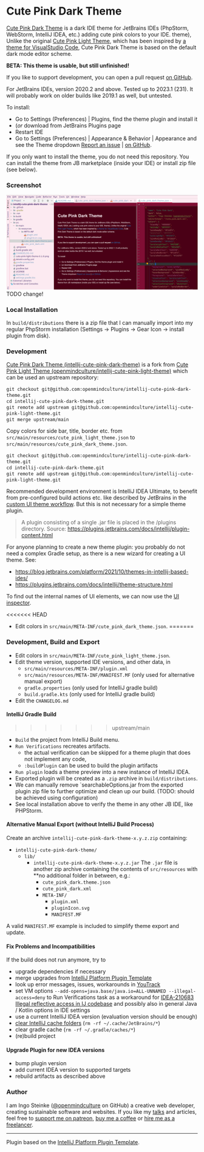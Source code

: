 # Cute Pink Dark Theme

<!-- Plugin description -->
[Cute Pink Dark Theme](https://plugins.jetbrains.com/plugin/20367-cute-pink-dark-theme) is a dark IDE theme for JetBrains IDEs (PhpStorm, WebStorm, IntelliJ IDEA, etc.) adding  cute pink colors to your IDE. theme),  Unlike the original [Cute Pink Light Theme](https://plugins.jetbrains.com/plugin/16721-cute-pink-light-theme), which has been inspired by [a theme for VisualStudio Code](https://marketplace.visualstudio.com/items?itemName=webfreak.cute-theme), Cute Pink Dark Theme is based on the default dark mode editor scheme.

**BETA: This theme is usable, but still unfinished!**

If you like to support development, you can open a pull request [on GitHub](https://github.com/openmindculture/intellij-cute-pink-dark-theme).

For JetBrains IDEs, version 2020.2 and above. Tested up to 2023.1 (231). It will probably work on older builds like 2019.1 as well, but untested.

To install:
- Go to Settings (Preferences) | Plugins, find the theme plugin and install it
- (_or_ download from JetBrains Plugins page
- Restart IDE
- Go to Settings (Preferences) | Appearance & Behavior | Appearance and see the Theme dropdown
[Report an issue](https://github.com/openmindculture/intellij-cute-pink-dark-theme/issues/new) | [on GitHub](https://github.com/openmindculture/intellij-cute-pink-dark-theme).
<!-- Plugin description end -->

If you only want to install the theme, you do not need this repository.
You can install the theme from JB marketplace (inside your IDE) or install zip file (see below).

### Screenshot

![screenshot](cute-pink-dark-theme-0.6.0.png) TODO change!

### Local Installation

In `build/distributions` there is a zip file that I can manually import into my regular PhpStorm installation (Settings -> Plugins -> Gear Icon -> install plugin from disk).

### Development

[Cute Pink Dark Theme (intellij-cute-pink-dark-theme)](https://github.com/openmindculture/intellij-cute-pink-dark-theme)
is a fork from [Cute Pink Light Theme (openmindculture/intellij-cute-pink-light-theme)](https://github.com/openmindculture/intellij-cute-pink-light-theme) which can be used an upstream repository:

```
git checkout git@github.com:openmindculture/intellij-cute-pink-dark-theme.git
cd intellij-cute-pink-dark-theme.git
git remote add upstream git@github.com:openmindculture/intellij-cute-pink-light-theme.git
git merge upstream/main
```

Copy colors for side bar, title, border etc. from `src/main/resources/cute_pink_light_theme.json` to `src/main/resources/cute_pink_dark_theme.json`.

```
git checkout git@github.com:openmindculture/intellij-cute-pink-dark-theme.git
cd intellij-cute-pink-dark-theme.git
git remote add upstream git@github.com:openmindculture/intellij-cute-pink-light-theme.git
```

Recommended development environment is IntelliJ IDEA Ultimate, to benefit from pre-configured build actions etc. like described by JetBrains in the [custom UI theme workflow](https://plugins.jetbrains.com/docs/intellij/themes.html#custom-ui-theme-workflow). But this is not necessary for a simple theme plugin.

> A plugin consisting of a single .jar file is placed in the /plugins directory.
Source: https://plugins.jetbrains.com/docs/intellij/plugin-content.html

For anyone planning to create a new theme plugin: you probably do not need a complex Gradle setup, as there is a new
wizard for creating a UI theme. See:
- https://blog.jetbrains.com/platform/2021/10/themes-in-intellij-based-ides/
- https://plugins.jetbrains.com/docs/intellij/theme-structure.html

To find out the internal names of UI elements, we can now use the [UI inspector](https://blog.jetbrains.com/platform/2021/10/themes-in-intellij-based-ides/#UI_Inspector%EF%BB%BF).

<<<<<<< HEAD
- Edit colors in `src/main/META-INF/cute_pink_dark_theme.json`.
=======
### Development, Build and Export

- Edit colors in `src/main/META-INF/cute_pink_light_theme.json`.
- Edit theme version, supported IDE versions, and other data, in 
  - `src/main/resources/META-INF/plugin.xml`
  - `src/main/resources/META-INF/MANIFEST.MF` (only used for alternative manual export)
  - `gradle.properties` (only used for IntelliJ gradle build)
  - `build.gradle.kts` (only used for IntelliJ gradle build)
- Edit the `CHANGELOG.md` 

#### IntelliJ Gradle Build 

>>>>>>> upstream/main
- `Build` the project from IntelliJ Build menu.
- `Run Verifications` recreates artifacts.
  - the actual verification can be skipped for a theme plugin that does not implement any code,
  - `:buildPlugin` can be used to build the plugin artifacts
- `Run plugin` loads a theme preview into a new instance of IntelliJ IDEA.
- Exported plugin will be created as a `.zip` archive in `build/distributions`.
- We can manually remove `searchableOptions.jar from the exported plugin zip file
to further optimize and clean up our build. (TODO: should be achieved using configuration)
- See local installation above to verify the theme in any other JB IDE, like PHPStorm.

#### Alternative Manual Export (without IntelliJ Build Process)

Create an archive `intellij-cute-pink-dark-theme-x.y.z.zip` containing:
  - `intellij-cute-pink-dark-theme/` 
    - `lib/`
      - `intellij-cute-pink-dark-theme-x.y.z.jar`
        The `.jar` file is another zip archive containing the contents of `src/resources`
        with **no additional folder in between, e.g.:
          - `cute_pink_dark.theme.json`
          - `cute_pink_dark.xml`
          - `META-INF/`
            - `plugin.xml`
            - `pluginIcon.svg`
            - `MANIFEST.MF`

A valid `MANIFEST.MF` example is included to simplify theme export and update.

#### Fix Problems and Incompatibilities

If the build does not run anymore, try to

- upgrade dependencies if necessary
- merge upgrades from [IntelliJ Platform Plugin Template](https://github.com/JetBrains/intellij-platform-plugin-template)
- look up error messages, issues, workarounds in [YouTrack](https://youtrack.jetbrains.com/)
- set VM options `--add-opens=java.base/java.io=ALL-UNNAMED --illegal-access=deny` to Run Verifications task as a workaround for [IDEA-210683 Illegal reflective access in IJ codebase](https://youtrack.jetbrains.com/issue/IDEA-210683) and possibly also in general Java / Kotlin options in IDE settings
- use a current IntelliJ IDEA version (evaluation version should be enough)
- [clear IntelliJ cache folders](https://intellij-support.jetbrains.com/hc/en-us/community/posts/360003086459-kotlin-gradle-dsl-type-mismatch-expected-java-lang-string-but-inferred-type-is-kotlin-string) (`rm -rf ~/.cache/JetBrains/*`)
- clear gradle cache (`rm -rf ~/.gradle/caches/*`)
- (re)build project

#### Upgrade Plugin for new IDEA versions

- bump plugin version
- add current IDEA version to supported targets
- rebuild artifacts as described above

### Author

I am Ingo Steinke ([@openmindculture](https://github.com/openmindculture) on GitHub) a creative web developer, creating sustainable software and websites. If you like my [talks](https://www.ingo-steinke.com/#talks-events) and articles, feel free to [support me on patreon](https://www.patreon.com/ingosteinke), [buy me a coffee](https://www.buymeacoffee.com/ingosteinke) or [hire me as a freelancer](https://www.ingo-steinke.com/#contact).

---
Plugin based on the [IntelliJ Platform Plugin Template][template].

[template]: https://github.com/JetBrains/intellij-platform-plugin-template
[upstream]: https://github.com/openmindculture/intellij-cute-pink-light-theme
